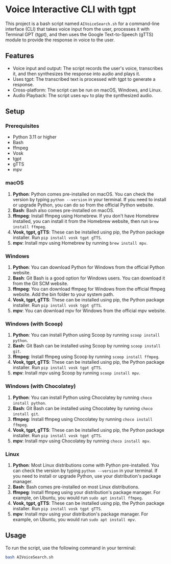 # Voice Interactive CLI with tgpt

This project is a bash script named `AIVoiceSearch.sh` for a command-line interface (CLI) that takes voice input from the user, processes it with Terminal GPT (tgpt), and then uses the Google Text-to-Speech (gTTS) module to provide the response in voice to the user.

## Features

- Voice input and output: The script records the user's voice, transcribes it, and then synthesizes the response into audio and plays it.
- Uses tgpt: The transcribed text is processed with tgpt to generate a response.
- Cross-platform: The script can be run on macOS, Windows, and Linux.
- Audio Playback: The script uses `mpv` to play the synthesized audio.

## Setup

### Prerequisites

- Python 3.11 or higher
- Bash
- ffmpeg
- Vosk
- tgpt
- gTTS
- mpv

### macOS

1. **Python**: Python comes pre-installed on macOS. You can check the version by typing `python --version` in your terminal. If you need to install or upgrade Python, you can do so from the official Python website.
2. **Bash**: Bash also comes pre-installed on macOS.
3. **ffmpeg**: Install ffmpeg using Homebrew. If you don't have Homebrew installed, you can install it from the Homebrew website, then run `brew install ffmpeg`.
4. **Vosk, tgpt, gTTS**: These can be installed using pip, the Python package installer. Run `pip install vosk tgpt gTTS`.
5. **mpv**: Install mpv using Homebrew by running `brew install mpv`.

### Windows

1. **Python**: You can download Python for Windows from the official Python website.
2. **Bash**: Git Bash is a good option for Windows users. You can download it from the Git SCM website.
3. **ffmpeg**: You can download ffmpeg for Windows from the official ffmpeg website. Add the bin folder to your system path.
4. **Vosk, tgpt, gTTS**: These can be installed using pip, the Python package installer. Run `pip install vosk tgpt gTTS`.
5. **mpv**: You can download mpv for Windows from the official mpv website.

### Windows (with Scoop)

1. **Python**: You can install Python using Scoop by running `scoop install python`.
2. **Bash**: Git Bash can be installed using Scoop by running `scoop install git`.
3. **ffmpeg**: Install ffmpeg using Scoop by running `scoop install ffmpeg`.
4. **Vosk, tgpt, gTTS**: These can be installed using pip, the Python package installer. Run `pip install vosk tgpt gTTS`.
5. **mpv**: Install mpv using Scoop by running `scoop install mpv`.

### Windows (with Chocolatey)

1. **Python**: You can install Python using Chocolatey by running `choco install python`.
2. **Bash**: Git Bash can be installed using Chocolatey by running `choco install git`.
3. **ffmpeg**: Install ffmpeg using Chocolatey by running `choco install ffmpeg`.
4. **Vosk, tgpt, gTTS**: These can be installed using pip, the Python package installer. Run `pip install vosk tgpt gTTS`.
5. **mpv**: Install mpv using Chocolatey by running `choco install mpv`.

### Linux

1. **Python**: Most Linux distributions come with Python pre-installed. You can check the version by typing `python --version` in your terminal. If you need to install or upgrade Python, use your distribution's package manager.
2. **Bash**: Bash comes pre-installed on most Linux distributions.
3. **ffmpeg**: Install ffmpeg using your distribution's package manager. For example, on Ubuntu, you would run `sudo apt install ffmpeg`.
4. **Vosk, tgpt, gTTS**: These can be installed using pip, the Python package installer. Run `pip install vosk tgpt gTTS`.
5. **mpv**: Install mpv using your distribution's package manager. For example, on Ubuntu, you would run `sudo apt install mpv`.

## Usage

To run the script, use the following command in your terminal:

```bash
bash AIVoiceSearch.sh
```
